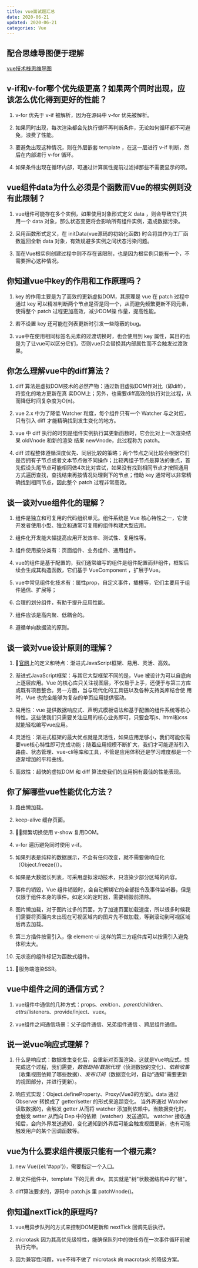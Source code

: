 ```yaml
---
title: vue面试题汇总
date: 2020-06-21
updated: 2020-06-21
categories: Vue
---
```


## 配合思维导图便于理解

[vue技术栈思维导图](./vue技术栈思维导图.md)

## v-if和v-for哪个优先级更高？如果两个同时出现，应该怎么优化得到更好的性能？

1. v-for 优先于 v-if 被解析，因为在源码中 v-for 优先被解析。

2. 如果同时出现，每次渲染都会先执行循环再判断条件，无论如何循环都不可避免，浪费了性能。

3. 要避免出现这种情况，则在外层嵌套 template ，在这一层进行 v-if 判断，然后在内部进行 v-for 循环。

4. 如果条件出现在循环内部，可通过计算属性提前过滤掉那些不需要显示的项。

## vue组件data为什么必须是个函数而Vue的根实例则没有此限制？

1. vue组件可能存在多个实例，如果使用对象形式定义 data ，则会导致它们共用一个 data 对象，那么状态变更将会影响所有组件实例，造成数据污染。

2. 采用函数形式定义，在 initData(vue源码的初始化函数) 时会将其作为工厂函数返回全新 data 对象，有效规避多实例之间状态污染问题。

3. 而在Vue根实例创建过程中则不存在该限制，也是因为根实例只能有一个，不需要担心这种情况。

## 你知道vue中key的作用和工作原理吗？

1. key 的作用主要是为了高效的更新虚拟DOM，其原理是 vue 在 patch 过程中通过 key 可以精准判断两个节点是否是同一个，从而避免频繁更新不同元素，使得整个 patch 过程更加高效，减少DOM操 作量，提高性能。 

2. 若不设置 key 还可能在列表更新时引发一些隐蔽的bug。

3. vue中在使用相同标签名元素的过渡切换时，也会使用到 key 属性，其目的也是为了让vue可以区分它们，否则vue只会替换其内部属性而不会触发过渡效果。

## 你怎么理解vue中的diff算法？

1. diff 算法是虚拟DOM技术的必然产物：通过新旧虚拟DOM作对比（即diff），将变化的地方更新在真 实DOM上；另外，也需要diff高效的执行对比过程，从而降低时间复杂度为O(n)。 

2. vue 2.x 中为了降低 Watcher 粒度，每个组件只有一个 Watcher 与之对应，只有引入 diff 才能精确找到发生变化的地方。 

3. vue 中 diff 执行的时刻是组件实例执行其更新函数时，它会比对上一次渲染结果 oldVnode 和新的渲染 结果 newVnode，此过程称为 patch。 

4. diff 过程整体遵循深度优先、同层比较的策略；两个节点之间比较会根据它们是否拥有子节点或者文本节点做不同操作；比较两组子节点是算法的重点，首先假设头尾节点可能相同做4次比对尝试，如果没有找到相同节点才按照通用方式遍历查找，查找结束再按情况处理剩下的节点；借助 key 通常可以非常精确找到相同节点，因此整个 patch 过程非常高效。 

## 谈一谈对vue组件化的理解？

1. 组件是独立和可复用的代码组织单元。组件系统是 Vue 核心特性之一，它使开发者使用小型、独立和通常可复用的组件构建大型应用。

2. 组件化开发能大幅提高应用开发效率、测试性、复用性等。

3. 组件使用按分类有：页面组件、业务组件、通用组件。

4. vue的组件是基于配置的，我们通常编写的组件是组件配置而非组件，框架后续会生成其构造函数，它们基于 VueComponent ，扩展于Vue。

5. vue中常见组件化技术有：属性prop，自定义事件，插槽等，它们主要用于组件通信、扩展等； 

6. 合理的划分组件，有助于提升应用性能。

7. 组件应该是高内聚、低耦合的。

8. 遵循单向数据流的原则。 

## 谈一谈对vue设计原则的理解？

1. [官网](https://cn.vuejs.org/)上的定义和特点：渐进式JavaScript框架、易用、灵活、高效。

2. 渐进式JavaScript框架：与其它大型框架不同的是，Vue 被设计为可以自底向上逐层应用。Vue 的核心库只关注视图层，不仅易于上手，还便于与第三方库或既有项目整合。另一方面，当与现代化的工具链以及各种支持类库结合使 用时，Vue 也完全能够为复杂的单页应用提供驱动。 

3. 易用性：vue 提供数据响应式、声明式模板语法和基于配置的组件系统等核心特性。这些使我们只需要关注应用的核心业务即可，只要会写js、html和css就能轻松编写vue应用。

3. 灵活性：渐进式框架的最大优点就是灵活性，如果应用足够小，我们可能仅需要vue核心特性即可完成功能；随着应用规模不断扩大，我们才可能逐渐引入路由、状态管理、vue-cli等库和工具，不管是应用体积还是学习难度都是一个逐渐增加的平和曲线。

4. 高效性：超快的虚拟DOM 和 diff 算法使我们的应用拥有最佳的性能表现。

## 你了解哪些vue性能优化方法？

1. 路由懒加载。

2. keep-alive 缓存页面。

3. 频繁切换使用 v-show 复用DOM。

3. v-for 遍历避免同时使用 v-if。

4. 如果列表是纯粹的数据展示，不会有任何改变，就不需要做响应化（Object.freeze()）。

5. 如果是大数据长列表，可采用虚拟滚动技术，只渲染少部分区域的内容。

6. 事件的销毁，Vue 组件销毁时，会自动解绑它的全部指令及事件监听器，但是仅限于组件本身的事件。如定义的定时器，需要销毁前清除。

7. 图片懒加载，对于图片过多的页面，为了加速页面加载速度，所以很多时候我们需要将页面内未出现在可视区域内的图片先不做加载，等到滚动到可视区域后再去加载。

8. 第三方插件按需引入，像 element-ui 这样的第三方组件库可以按需引入避免体积太大。

9. 无状态的组件标记为函数式组件。

10. 服务端渲染SSR。

## vue中组件之间的通信方式？

1. vue组件中通信的几种方式：props、$emit/$on、$parent/$children、$attrs/$listeners、provide/inject、vuex。

2. vue组件之间通信场景：父子组件通信、兄弟组件通信 、跨层组件通信。

## 说一说vue响应式理解？

1. 什么是响应式：数据发生变化后，会重新对页面渲染，这就是Vue响应式。想完成这个过程，我们需要，*数据劫持/数据代理*（侦测数据的变化）、*依赖收集*（收集视图依赖了哪些数据）、*发布订阅*（数据变化时，自动“通知”需要更新的视图部分，并进行更新）。

2. 响应式实现：Object.defineProperty、Proxy(Vue3的方案)。data 通过 Observer 转换成了 getter/setter 的形式来追踪变化。 当外界通过 Watcher 读取数据的，会触发 getter 从而将 watcher 添加到依赖中。当数据变化时，会触发 setter 从而向 Dep 中的依赖（watcher）发送通知。 watcher 接收通知后，会向外界发送通知，变化通知到外界后可能会触发视图更新，也有可能触发用户的某个回调函数等。

## vue为什么要求组件模版只能有一个根元素?

1. new Vue({el:'#app'})，需要指定一个入口。

2. 单文件组件中，template 下的元素 div。其实就是"树"状数据结构中的"根"。 

3. diff算法要求的，源码中 patch.js 里 patchVnode()。

## 你知道nextTick的原理吗?

1. vue用异步队列的方式来控制DOM更新和 nextTick 回调先后执行。

2. microtask 因为其高优先级特性，能确保队列中的微任务在一次事件循环前被执行完毕。

3. 因为兼容性问题，vue不得不做了 microtask 向 macrotask 的降级方案。
